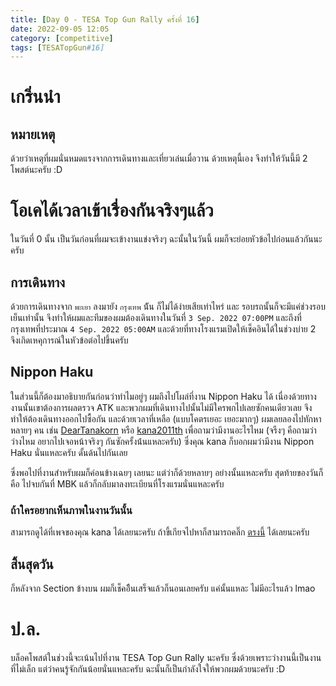 ```yaml
---
title: [Day 0 - TESA Top Gun Rally ครั้งที่ 16]
date: 2022-09-05 12:05
category: [competitive]
tags: [TESATopGun#16]
---
```

# เกริ่นนำ 
## หมายเหตุ
ด้วยว่าเหตุที่ผมนั่นหมดแรงจากการเดินทางและเที่ยวเล่นเมื่อวาน ด้วยเหตุนี้เอง จึงทำให้วันนี้มี 2 โพสต์นะครับ :D
<br />

# โอเคได้เวลาเข้าเรื่องกันจริงๆแล้ว
ในวันที่ 0 นั้น เป็นวันก่อนที่ผมจะเข้างานแข่งจริงๆ ฉะนั้นในวันนี้ ผมก็จะย่อยหัวข้อไปก่อนแล้วกันนะครับ

## การเดินทาง
ด้วยการเดินทางจาก `พะเยา` ลงมายัง `กรุงเทพ` น้ัน ก็ไม่ได้ง่ายเสียเท่าไหร่ และ รอบรถนั้นก็จะมีแค่ช่วงรอบเย็นเท่านั้น จึงทำให้ผมและทีมของผมต้องเดินทางในวันที่  `3 Sep. 2022 07:00PM` และถึงที่กรุงเทพที่ประมาณ `4 Sep. 2022 05:00AM` และด้วยที่ทางโรงแรมเปิดให้เช็คอินได้ในช่วงบ่าย 2 จึงเกิดเหคุการณ์ในหัวข้อต่อไปขึ้นครับ

## Nippon Haku
ในส่วนนี้ก็ต้องมาอธิบายกันก่อนว่าทำไมอยู่ๆ ผมถึงไปโผล่ที่งาน Nippon Haku ได้
เนื่องด้วยทางงานนั้นเขาต้องการผลตรวจ ATK และพวกผมที่เดินทางไปนั้นไม่มีใครพกไปเลยซักคนเดียวเลย จึงทำให้ต้องเดินทางออกไปซื้อกัน และด้วยเวลาที่เหลือ (แบบโคตรเยอะ เยอะมากๆ) ผมเลยลองไปทักหาหลายๆ คน เช่น [DearTanakorn](https://fb.com/DearTanakorn) หรือ [kana2011th](https://fb.com/talkwithkana) เพื่อถามว่ามีงานอะไรไหม (จรืงๆ คือถามว่าว่างไหม อยากไปเจอหน้าจริงๆ กันซักครั้งน้่นแหละครับ) ซึ่งคุณ kana ก็บอกผมว่ามีงาน Nippon Haku นั่นแหละครับ ดั้นด้นไปกันเลย 

ซึ่งพอไปที่งานสำหรับผมก็ค่อนข้างเฉยๆ เลยนะ แต่ว่าก็ด้วยหลายๆ อย่างนั้นแหละครับ สุดท้ายของวันก็คือ ไปจบกันที่ MBK แล้วก็กลับมาลงทะเบียนที่โรงแรมนั่นแหละครับ
### ถ้าใครอยากเห็นภาพในงานวันนั้น
สามารถดูได้ที่เพจของคุณ kana ได้เลยนะครับ ถ้าขี้เกียจไปหาก็สามารถคลิ๊ก [ตรงนี้](https://web.facebook.com/media/set?vanity=talkwithkana&set=a.187196057105641) ได้เลยนะครับ

## สิ้นสุดวัน
ก็หลังจาก Section ข้างบน ผมก็เช็คอิืนเสร็จแล้วก็นอนเลยครับ แค่นั้นแหละ ไม่มีอะไรแล้ว lmao

# ป.ล.
บล็อคโพสต์ในช่วงนี้จะเน้นไปที่งาน TESA Top Gun Rally นะครับ ซึ่งด้วยเพราะว่างานนี้เป็นงานที่ไม่เล็ก แต่ว่าคนรู้จักกันน้อยนั่นแหละครับ ฉะนั้นก็เป็นกำลังใจให้พวกผมด้วยนะครับ :D
